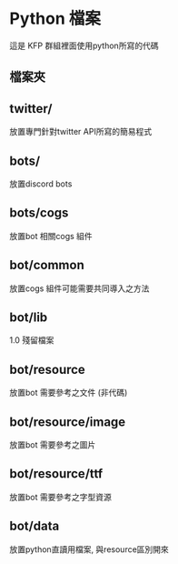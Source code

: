 # Python 檔案

這是 KFP 群組裡面使用python所寫的代碼

## 檔案夾

twitter/ 
---
放置專門針對twitter API所寫的簡易程式

bots/
---
放置discord bots

bots/cogs
---
放置bot 相關cogs 組件

bot/common
---
放置cogs 組件可能需要共同導入之方法

bot/lib
---
1.0 殘留檔案

bot/resource
---
放置bot 需要參考之文件 (非代碼)

bot/resource/image
---
放置bot 需要參考之圖片

bot/resource/ttf
---
放置bot 需要參考之字型資源

bot/data
---
放置python直讀用檔案, 與resource區別開來

